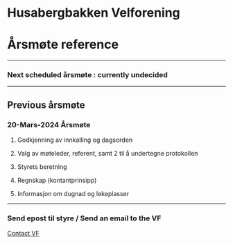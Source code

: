 # Husabergbakken Velforening 
# Årsmøte reference 

******

### Next scheduled årsmøte : currently undecided

******

## Previous årsmøte

### 20-Mars-2024 Årsmøte 

1. Godkjenning av innkalling og dagsorden

2. Valg av møteleder, referent, samt 2 til å undertegne protokollen

3. Styrets beretning

4. Regnskap (kontantprinsipp)

5. Informasjon om dugnad og lekeplasser


****** 

### Send epost til styre / Send an email to the VF

[Contact VF](mailto:husabergbakkenvelforening@gmail.com?subject=Husabergbakken%20VF%20fra%20websiden)
